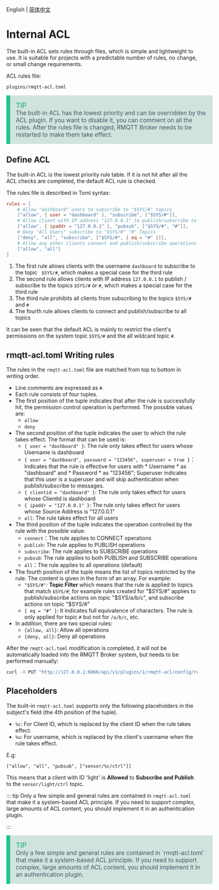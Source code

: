 English | [简体中文](../zh_CN/acl.md)

# Internal ACL

The built-in ACL sets rules through files, which is simple and lightweight to use. It is suitable for projects with a
predictable number of rules, no change, or small change requirements.

ACL rules file:

```bash
plugins/rmqtt-acl.toml
```

<div style="width:100%;padding:15px;border-left:10px solid #1cc68b;background-color: #d1e3dd; color: #00b173;">
<div style="font-size:1.3em;">TIP<br></div>
<font style="color:#435364;font-size:1.1em;">
The built-in ACL has the lowest priority and can be overridden by the ACL plugin. If you want to disable it, you
can comment on all the rules. After the rules file is changed, RMQTT Broker needs to be restarted to make them take
effect.
</font>
</div>



## Define ACL

The built-in ACL is the lowest priority rule table. If it is not hit after all the ACL checks are completed, the default
ACL rule is checked.

The rules file is described in Toml syntax:

```toml
rules = [
    # Allow "dashboard" users to subscribe to "$SYS/#" topics
    ["allow", { user = "dashboard" }, "subscribe", ["$SYS/#"]],
    # Allow client with IP address "127.0.0.1" to publish/subscribe to "$SYS/#" or "#" topics.
    ["allow", { ipaddr = "127.0.0.1" }, "pubsub", ["$SYS/#", "#"]],
    # Deny "All Users" subscribe to "$SYS/#" "#" Topics
    ["deny", "all", "subscribe", ["$SYS/#", { eq = "#" }]],
    # Allow any other clients connect and publish/subscribe operations
    ["allow", "all"]
]
```

1. The first rule allows clients with the username `dashboard` to subscribe to the topic ` $SYS/#`, which makes a
   special case for the third rule
2. The second rule allows clients with IP address `127.0.0.1` to publish / subscribe to the
   topics ` $SYS/# ` or `#`, which makes a special case for the third rule
4. The third rule prohibits all clients from subscribing to the topics `$SYS/#` and `#`
5. The fourth rule allows clients to connect and publish/subscribe to all topics

It can be seen that the default ACL is mainly to restrict the client's permissions on the system topic `$SYS/#` and the
all wildcard topic `#`.

## rmqtt-acl.toml Writing rules

The rules in the `rmqtt-acl.toml` file are matched from top to bottom in writing order.

- Line comments are expressed as `#`.
- Each rule consists of four tuples.
- The first position of the tuple indicates that after the rule is successfully hit, the permission control operation is
  performed. The possible values are:
    * `allow`
    * `deny`
- The second position of the tuple indicates the user to which the rule takes effect. The format that can be used is:
    * `{ user = "dashboard" }`: The rule only takes effect for users whose Username is dashboard
    * `{ user = "dashboard", password = "123456", superuser = true }`：Indicates that the rule is effective for users
      with * Username * as "dashboard" and * Password * as "123456"; Superuser indicates that this user is a superuser
      and will skip authentication when publish/subscribe to messages.
    * `{ clientid = "dashboard" }`: The rule only takes effect for users whose ClientId is dashboard
    * `{ ipaddr = "127.0.0.1" }`: The rule only takes effect for users whose Source Address is "127.0.0.1"
    * `all`: The rule takes effect for all users
- The third position of the tuple indicates the operation controlled by the rule with the possible value:
    * `connect`：The rule applies to CONNECT operations
    * `publish`: The rule applies to PUBLISH operations
    * `subscribe`: The rule applies to SUBSCRIBE operations
    * `pubsub`: The rule applies to both PUBLISH and SUBSCRIBE operations
    * `all`：The rule applies to all operations (default)
- The fourth position of the tuple means the list of topics restricted by the rule. The content is given in the form of
  an array. For example:
    * `"$SYS/#"`:  **Topic Filter** which means that the rule is applied to topics that match `$SYS/#`; for example
      rules created for "$SYS/#" applies to publish/subscribe actions on topic "$SYS/a/b/c", and subscribe actions on
      topic "$SYS/#"
    * `{ eq = "#" }`: It indicates full equivalence of characters. The rule is only applied for topic `#` but not
      for `/a/b/c`, etc.
- In addition, there are two special rules:
    - `{allow, all}`: Allow all operations
    - `{deny, all}`: Deny all operations

After the `rmqtt-acl.toml` modification is completed, it will not be automatically loaded into the RMQTT Broker system,
but needs to be performed manually:

```bash
curl -X PUT "http://127.0.0.1:6066/api/v1/plugins/1/rmqtt-acl/config/reload"
```

## Placeholders

The built-in `rmqtt-acl.toml` supports only the following placeholders in the subject's field (the 4th position of the
tuple).

- `%c`: For Client ID, which is replaced by the client ID when the rule takes effect.
- `%u`: For username, which is replaced by the client's username when the rule takes effect.

E.g:

```
["allow", "all", "pubsub", ["sensor/%c/ctrl"]]
```

This means that a client with ID 'light' is **Allowed** to **Subscribe and Publish** to the `sensor/light/ctrl` topic.

::: tip Only a few simple and general rules are contained in `rmqtt-acl.toml` that make it a system-based ACL principle.
If you need to support complex, large amounts of ACL content, you should implement it in an authentication plugin.

:::
<div style="width:100%;padding:15px;border-left:10px solid #1cc68b;background-color: #d1e3dd; color: #00b173;">
<div style="font-size:1.3em;">TIP<br></div>
<font style="color:#435364;font-size:1.1em;">
Only a few simple and general rules are contained in `rmqtt-acl.toml` that make it a system-based ACL principle.
If you need to support complex, large amounts of ACL content, you should implement it in an authentication plugin.
</font>
</div>




